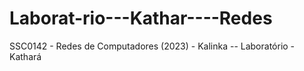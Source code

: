 # Laborat-rio---Kathar----Redes
SSC0142 - Redes de Computadores (2023) - Kalinka -- Laboratório - Kathará
